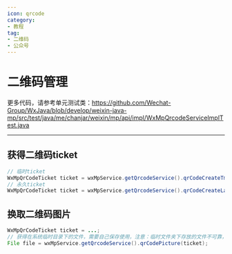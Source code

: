 ```yaml
---
icon: qrcode
category:
- 教程
tag:
- 二维码
- 公众号
---
```

# 二维码管理

更多代码，请参考单元测试类：<https://github.com/Wechat-Group/WxJava/blob/develop/weixin-java-mp/src/test/java/me/chanjar/weixin/mp/api/impl/WxMpQrcodeServiceImplTest.java>

--------------------------------------------------------------------------------------------------

## 获得二维码ticket
```java
// 临时ticket
WxMpQrCodeTicket ticket = wxMpService.getQrcodeService().qrCodeCreateTmpTicket(scene, expire_seconds);
// 永久ticket
WxMpQrCodeTicket ticket = wxMpService.getQrcodeService().qrCodeCreateLastTicket(scene);
```

## 换取二维码图片
```java
WxMpQrCodeTicket ticket = ...;
// 获得在系统临时目录下的文件，需要自己保存使用，注意：临时文件夹下存放的文件不可靠，不要直接使用
File file = wxMpService.getQrcodeService().qrCodePicture(ticket);
```
